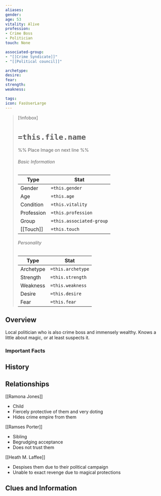 ```yaml
---
aliases: 
gender: 
age: 53
vitality: Alive
profession: 
- Crime Boss
- Politician
touch: None

associated-group: 
- "[[Crime Syndicate]]"
- "[[Political council]]"

archetype:
desire:
fear:
strength:
weakness:

tags:
icon: FasUserLarge
---
```


> [!infobox]
> # `=this.file.name`
> %% Place Image on next line %%
> ###### Basic Information
> Type |  Stat |
> ---|---|
> Gender | `=this.gender` |
> Age | `=this.age` |
> Condition | `=this.vitality` |
> Profession | `=this.profession` |
> Group | `=this.associated-group` |
> [[Touch]] | `=this.touch` |
> ###### Personality
> Type |  Stat |
> ---|---|
> Archetype | `=this.archetype` |
> Strength | `=this.strength` |
> Weakness | `=this.weakness` |
> Desire | `=this.desire` |
> Fear | `=this.fear` |
## Overview
Local politician who is also crime boss and immensely wealthy. Knows a little about magic, or at least suspects it. 
### Important Facts


## History

## Relationships
[[Ramona Jones]]
- Child
- Fiercely protective of them and very doting
- Hides crime empire from them

[[Ramses Porter]]
- Sibling
- Begrudging acceptance 
- Does not trust them

[[Heath M. Laffee]]
- Despises them due to their political campaign
- Unable to exact revenge due to magical protections 

## Clues and Information

